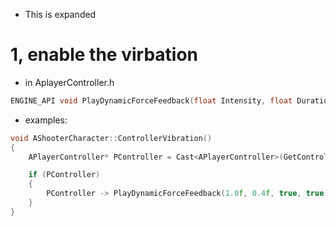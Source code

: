 - This is expanded
# 1, enable the virbation
- in AplayerController.h
```c++
ENGINE_API void PlayDynamicForceFeedback(float Intensity, float Duration, bool bAffectsLeftLarge, bool bAffectsLeftSmall, bool bAffectsRightLarge, bool bAffectsRightSmall, TEnumAsByte<EDynamicForceFeedbackAction::Type> Action, FLatentActionInfo LatentInfo);
```
- examples:
```c++
void AShooterCharacter::ControllerVibration()
{
	APlayerController* PController = Cast<APlayerController>(GetController());

	if (PController)
	{
		PController -> PlayDynamicForceFeedback(1.0f, 0.4f, true, true, true, true);
	}
}
```
